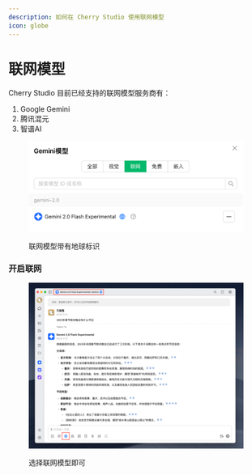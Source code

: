 ```yaml
---
description: 如何在 Cherry Studio 使用联网模型
icon: globe
---
```


# 联网模型

Cherry Studio 目前已经支持的联网模型服务商有：

1. Google Gemini
2. 腾讯混元
3. 智谱AI

<figure><img src="../.gitbook/assets/image (33).png" alt=""><figcaption><p>联网模型带有地球标识</p></figcaption></figure>

### 开启联网

<figure><img src="../.gitbook/assets/image (34).png" alt=""><figcaption><p>选择联网模型即可</p></figcaption></figure>
